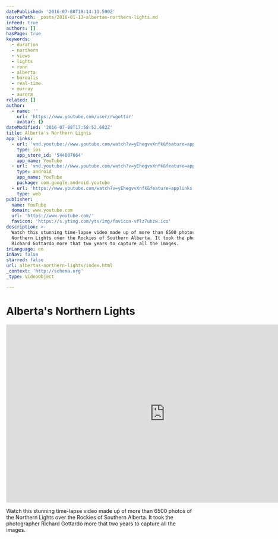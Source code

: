 ```yaml
---
datePublished: '2016-07-08T18:14:11.590Z'
sourcePath: _posts/2016-01-13-albertas-northern-lights.md
inFeed: true
authors: []
hasPage: true
keywords:
  - duration
  - northern
  - views
  - lights
  - ronn
  - alberta
  - borealis
  - real-time
  - murray
  - aurora
related: []
author:
  - name: ''
    url: 'https://www.youtube.com/user/rwgottar'
    avatar: {}
dateModified: '2016-07-08T17:58:52.682Z'
title: Alberta's Northern Lights
app_links:
  - url: 'vnd.youtube://www.youtube.com/watch?v=yEhegvvXnfk&feature=applinks'
    type: ios
    app_store_id: '544007664'
    app_name: YouTube
  - url: 'vnd.youtube://www.youtube.com/watch?v=yEhegvvXnfk&feature=applinks'
    type: android
    app_name: YouTube
    package: com.google.android.youtube
  - url: 'https://www.youtube.com/watch?v=yEhegvvXnfk&feature=applinks'
    type: web
publisher:
  name: YouTube
  domain: www.youtube.com
  url: 'https://www.youtube.com/'
  favicon: 'https://s.ytimg.com/yts/img/favicon-vflz7uhzw.ico'
description: >-
  Watch this stunning time-lapse video made up of more than 6500 photos of the
  Northern Lights over the Rockies of Southern Alberta. It took the photographer
  Richard Gottardo more that two years to capture all the images.
inLanguage: en
inNav: false
starred: false
url: albertas-northern-lights/index.html
_context: 'http://schema.org'
_type: VideoObject

---
```

# Alberta's Northern Lights

<iframe src="https://cdn.embedly.com/widgets/media.html?src=https%3A%2F%2Fwww.youtube.com%2Fembed%2FyEhegvvXnfk%3Ffeature%3Doembed&amp;url=https%3A%2F%2Fwww.youtube.com%2Fwatch%3Fv%3DyEhegvvXnfk&amp;image=https%3A%2F%2Fi.ytimg.com%2Fvi%2FyEhegvvXnfk%2Fhqdefault.jpg&amp;key=b7d04c9b404c499eba89ee7072e1c4f7&amp;type=text%2Fhtml&amp;schema=youtube" width="854" height="480" scrolling="no" frameborder="0" allowfullscreen="allowfullscreen" style=""></iframe>

Watch this stunning time-lapse video made up of more than 6500 photos of the Northern Lights over the Rockies of Southern Alberta. It took the photographer Richard Gottardo more that two years to capture all the images.